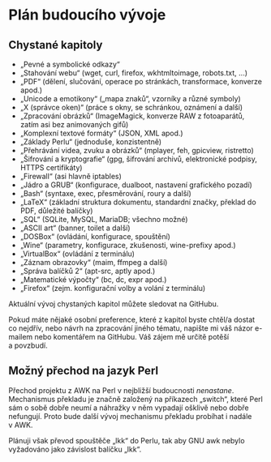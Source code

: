 <!--

Linux Kniha kouzel, dodatek Plán budoucího vývoje
Copyright (c) 2019, 2020 Singularis <singularis@volny.cz>

Toto dílo je dílem svobodné kultury; můžete ho šířit a modifikovat pod
podmínkami licence Creative Commons Attribution-ShareAlike 4.0 International
vydané neziskovou organizací Creative Commons. Text licence je přiložený
k tomuto projektu nebo ho můžete najít na webové adrese:

https://creativecommons.org/licenses/by-sa/4.0/

-->

# Plán budoucího vývoje

## Chystané kapitoly

* „Pevné a symbolické odkazy“
* „Stahování webu“ (wget, curl, firefox, wkhtmltoimage, robots.txt, ...)
* „PDF“ (dělení, slučování, operace po stránkách, transformace, konverze apod.)
* „Unicode a emotikony“ („mapa znaků“, vzorníky a různé symboly)
* „X (správce oken)“ (práce s okny, se schránkou, oznámení a další)
* „Zpracování obrázků“ (ImageMagick, konverze RAW z fotoaparátů, zatím asi bez animovaných gifů)
* „Komplexní textové formáty“ (JSON, XML apod.)
* „Základy Perlu“ (jednoduše, konzistentně)
* „Přehrávání videa, zvuku a obrázků“ (mplayer, feh, gpicview, ristretto)
* „Šifrování a kryptografie“ (gpg, šifrování archivů, elektronické podpisy, HTTPS certifikáty)
* „Firewall“ (asi hlavně iptables)
* „Jádro a GRUB“ (konfigurace, dualboot, nastavení grafického pozadí)
* „Bash“ (syntaxe, exec, přesměrování, roury a další)
* „LaTeX“ (základní struktura dokumentu, standardní značky, překlad do PDF, důležité balíčky)
* „SQL“ (SQLite, MySQL, MariaDB; všechno možné)
* „ASCII art“ (banner, toilet a další)
* „DOSBox“ (ovládání, konfigurace, spouštění)
* „Wine“ (parametry, konfigurace, zkušenosti, wine-prefixy apod.)
* „VirtualBox“ (ovládání z terminálu)
* „Záznam obrazovky“ (maim, ffmpeg a další)
* „Správa balíčků 2“ (apt-src, aptly apod.)
* „Matematické výpočty“ (bc, dc, expr apod.)
* „Firefox“ (zejm. konfigurační volby a volání z terminálu)

<!--
* „HTTP, FTP, MySQL a spol. (klientská strana – ftp, wget, curl, ...)“
* „HTTP, FTP, MySQL a spol. (servery)“
-->

<neodsadit>Aktuální vývoj chystaných kapitol můžete sledovat na GitHubu.

Pokud máte nějaké osobní preference, které z kapitol byste chtěl/a dostat co nejdřív,
nebo návrh na zpracování jiného tématu, napište mi váš názor e-mailem
nebo komentářem na GitHubu. Váš zájem mě určitě potěší a povzbudí.

## Možný přechod na jazyk Perl

Přechod projektu z AWK na Perl v nejbližší budoucnosti *nenastane*.
Mechanismus překladu je značně založený na příkazech „switch“,
které Perl sám o sobě dobře neumí a náhražky v něm vypadají ošklivě
nebo dobře nefungují. Proto bude další vývoj mechanismu překladu probíhat
i nadále v AWK.

Plánuji však převod spouštěče „lkk“ do Perlu, tak aby GNU awk nebylo
vyžadováno jako závislost balíčku „lkk“.
